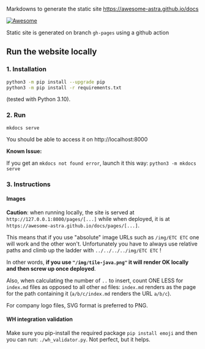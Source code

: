 Markdowns to generate the static site https://awesome-astra.github.io/docs

 [![Awesome](https://awesome.re/badge-flat.svg)](https://awesome.re)

Static site is generated on branch `gh-pages` using a github action

## Run the website locally

### 1. Installation

```bash
python3 -m pip install --upgrade pip
python3 -m pip install -r requirements.txt
```

(tested with Python 3.10).

### 2. Run

```
mkdocs serve
```

You should be able to access it on http://localhost:8000

**Known Issue:**

If you get an `mkdocs not found error`, launch it this way: `python3 -m mkdocs serve`

### 3. Instructions

#### Images

**Caution**: when running locally, the site is served at `http://127.0.0.1:8000/pages/[...]`
while when deployed, it is at `https://awesome-astra.github.io/docs/pages/[...]`.

This means that if you use "absolute" image URLs such as `/img/ETC ETC` one will work
and the other won't. Unfortunately you have to always use relative paths and climb up
the ladder with `../../../../img/ETC ETC` !

In other words, **if you use `"/img/tile-java.png"` it will render OK locally and
then screw up once deployed**.

Also, when calculating the number of `..` to insert, count ONE LESS for `index.md` files as opposed to all other `md` files:
`index.md` renders as the page for the path containing it (`a/b/c/index.md` renders the URL `a/b/c`).

For company logo files, SVG format is preferred to PNG.

#### WH integration validation

Make sure you pip-install the required package `pip install emoji` and then
you can run: `./wh_validator.py`. Not perfect, but it helps.
